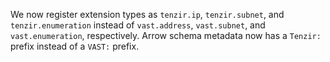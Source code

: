 We now register extension types as `tenzir.ip`, `tenzir.subnet`, and
`tenzir.enumeration` instead of `vast.address`, `vast.subnet`, and
`vast.enumeration`, respectively. Arrow schema metadata now has a `Tenzir:`
prefix instead of a `VAST:` prefix.
